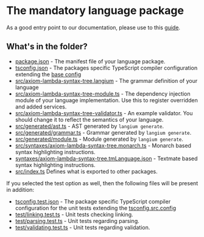 # The mandatory language package

As a good entry point to our documentation, please use to this [guide](https://langium.org/docs/learn/workflow/write_grammar/).

## What's in the folder?

- [package.json](./package.json) - The manifest file of your language package.
- [tsconfig.json](./tsconfig.json) - The packages specific TypeScript compiler configuration extending the [base config](../../tsconfig.json)
- [src/axiom-lambda-syntax-tree.langium](src/axiom-lambda-syntax-tree.langium) -  The grammar definition of your language
- [src/axiom-lambda-syntax-tree-module.ts](src/axiom-lambda-syntax-tree-module.ts) - The dependency injection module of your language implementation. Use this to register overridden and added services.
- [src/axiom-lambda-syntax-tree-validator.ts](src/axiom-lambda-syntax-tree-validator.ts) - An example validator. You should change it to reflect the semantics of your language.
- [src/generated/ast.ts](src/generated/ast.ts) - AST generated by `langium generate`.
- [src/generated/grammar.ts](src/generated/grammar.ts) - Grammar generated by `langium generate`.
- [src/generated/module.ts](src/generated/module.ts) - Module generated by `langium generate`.
- [src/syntaxes/axiom-lambda-syntax-tree.monarch.ts](src/syntaxes/axiom-lambda-syntax-tree.monarch.ts) - Monarch based syntax highlighting instructions.
- [syntaxes/axiom-lambda-syntax-tree.tmLanguage.json](syntaxes/axiom-lambda-syntax-tree.tmLanguage.json) - Textmate based syntax highlighting instructions.
- [src/index.ts](src/index.ts) Defines what is exported to other packages.

If you selected the test option as well, then the following files will be present in addition:

- [tsconfig.test.json](./tsconfig.test.json) - The package specific TypeScript compiler configuration for the unit tests extending the [tsconfig.src.config](./tsconfig.src.json)
- [test/linking.test.ts](test/linking.test.ts) - Unit tests checking linking.
- [test/parsing.test.ts](test/parsing.test.ts) - Unit tests regarding parsing.
- [test/validating.test.ts](test/validating.test.ts) - Unit tests regarding validation.
